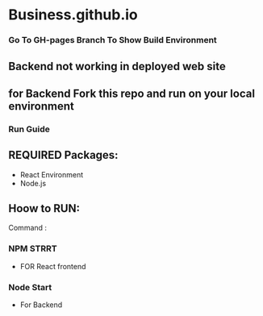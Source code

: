 # Business.github.io
### Go To GH-pages Branch To Show Build Environment  
## Backend not working in deployed web site 
## for Backend Fork this repo and run on your local environment
### Run Guide
## REQUIRED Packages:
- React Environment
- Node.js
## Hoow to RUN:
Command : 
### NPM STRRT
- FOR React frontend
### Node Start 
- For Backend

